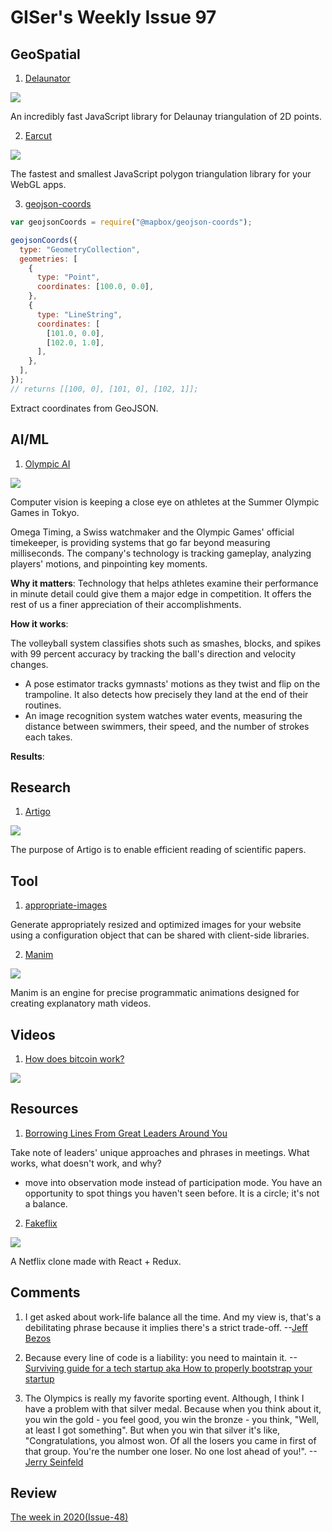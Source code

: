 # GISer's Weekly Issue 97

## GeoSpatial

1. [Delaunator](https://github.com/mapbox/delaunator)

![](https://github.com/mapbox/delaunator/raw/master/delaunator.png)

An incredibly fast JavaScript library for Delaunay triangulation of 2D points.

2. [Earcut](https://github.com/mapbox/earcut)

![](https://cloud.githubusercontent.com/assets/25395/5778431/e8ec0c10-9da3-11e4-8d4e-a2ced6a7d2b7.png)

The fastest and smallest JavaScript polygon triangulation library for your WebGL apps.

3. [geojson-coords](https://github.com/mapbox/geojson-coords)

```js
var geojsonCoords = require("@mapbox/geojson-coords");

geojsonCoords({
  type: "GeometryCollection",
  geometries: [
    {
      type: "Point",
      coordinates: [100.0, 0.0],
    },
    {
      type: "LineString",
      coordinates: [
        [101.0, 0.0],
        [102.0, 1.0],
      ],
    },
  ],
});
// returns [[100, 0], [101, 0], [102, 1]];
```

Extract coordinates from GeoJSON.

## AI/ML

1. [Olympic AI](https://read.deeplearning.ai/the-batch/issue-103/)

![](https://dl-staging-website.ghost.io/content/images/2021/08/VOLLEYBALL.gif)

Computer vision is keeping a close eye on athletes at the Summer Olympic Games in Tokyo.

Omega Timing, a Swiss watchmaker and the Olympic Games' official timekeeper, is providing systems that go far beyond measuring milliseconds. The company's technology is tracking gameplay, analyzing players' motions, and pinpointing key moments.

**Why it matters**: Technology that helps athletes examine their performance in minute detail could give them a major edge in competition. It offers the rest of us a finer appreciation of their accomplishments.

**How it works**:

The volleyball system classifies shots such as smashes, blocks, and spikes with 99 percent accuracy by tracking the ball's direction and velocity changes.

- A pose estimator tracks gymnasts' motions as they twist and flip on the trampoline. It also detects how precisely they land at the end of their routines.
- An image recognition system watches water events, measuring the distance between swimmers, their speed, and the number of strokes each takes.

**Results**:

## Research

1. [Artigo](https://artigopapers.io/)

![](https://artigopapers.io/static/media/searchNew.a6762b00.gif)

The purpose of Artigo is to enable efficient reading of scientific papers.

## Tool

1. [appropriate-images](https://github.com/mapbox/appropriate-images)

Generate appropriately resized and optimized images for your website using a configuration object that can be shared with client-side libraries.

2. [Manim](https://github.com/3b1b/manim)

![](https://raw.githubusercontent.com/3b1b/manim/master/logo/cropped.png)

Manim is an engine for precise programmatic animations designed for creating explanatory math videos.

## Videos

1. [How does bitcoin work?](https://www.3blue1brown.com/lessons/bitcoin)

![](https://3b1b-posts.us-east-1.linodeobjects.com//content/lessons/2017/bitcoin/block-ordering.png)

## Resources

1. [Borrowing Lines From Great Leaders Around You](https://larahogan.me/blog/borrow-lines-from-great-leaders/)

Take note of leaders' unique approaches and phrases in meetings. What works, what doesn't work, and why?

- move into observation mode instead of participation mode. You have an opportunity to spot things you haven't seen before. It is a circle; it's not a balance.

2. [Fakeflix](https://github.com/Th3Wall/Fakeflix)

![](https://camo.githubusercontent.com/5a1dc958469de1d7648247524aad4d3ee2cdfb6e2b5da75ba0bbc499973c4118/68747470733a2f2f63646e2e6a7364656c6976722e6e65742f67682f54683357616c6c2f6173736574732d63646e2f46616b65666c69782f46616b65666c69785f726561646d652e706e67)

A Netflix clone made with React + Redux.

## Comments

1.  I get asked about work-life balance all the time. And my view is, that's a debilitating phrase because it implies there's a strict trade-off.
    --[Jeff Bezos](https://www.businessinsider.com/jeff-bezos-work-life-balance-debilitating-phrase-career-circle-2021-7)

2.  Because every line of code is a liability: you need to maintain it.
    --[Surviving guide for a tech startup aka How to properly bootstrap your startup](https://blog.kalvad.com/surviving-guide-for-a-tech-startup/)

3.  The Olympics is really my favorite sporting event. Although, I think I have a problem with that silver medal. Because when you think about it, you win the gold - you feel good, you win the bronze - you think, "Well, at least I got something". But when you win that silver it's like, "Congratulations, you almost won. Of all the losers you came in first of that group. You're the number one loser. No one lost ahead of you!".
    --[Jerry Seinfeld](https://news.ycombinator.com/item?id=28010560)

## Review

[The week in 2020(Issue-48)](https://github.com/lkcozy/weekly/blob/master/docs/2020/issue-48.md)

